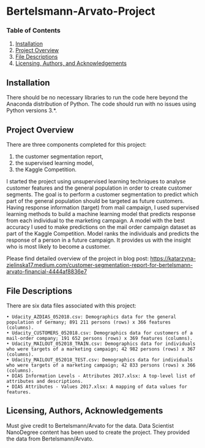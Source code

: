# Bertelsmann-Arvato-Project


### Table of Contents

1. [Installation](#installation)
2. [Project Overview](#motivation)
3. [File Descriptions](#files)
4. [Licensing, Authors, and Acknowledgements](#licensing)


## Installation <a name="installation"></a>

There should be no necessary libraries to run the code here beyond the Anaconda distribution of Python.  The code should run with no issues using Python versions 3.*.


## Project Overview<a name="motivation"></a>

There are three components completed for this project:

1. the customer segmentation report, 
2. the supervised learning model,
3. the Kaggle Competition.

I started the project using unsupervised learning techniques to analyse customer features and the general population in order to create customer segments. The goal is to perform a customer segmentation to predict which part of the general population should be targeted as future customers.
Having response information (target) from mail campaign, I used supervised learning methods to build a machine learning model that predicts response from each individual to the marketing campaign. A model with the best accuracy I used to make predictions on the mail order campaign dataset as part of the Kaggle Competition. Model ranks the individuals and predicts the response of a person in a future campaign. It provides us with the insight who is most likely to become a customer.

Please find detailed overview of the project in blog post:
https://katarzyna-zielinska17.medium.com/customer-segmentation-report-for-bertelsmann-arvato-financial-4444af8836e7

## File Descriptions<a name="files"></a>

There are six data files associated with this project:

    • Udacity_AZDIAS_052018.csv: Demographics data for the general population of Germany; 891 211 persons (rows) x 366 features (columns).
    • Udacity_CUSTOMERS_052018.csv: Demographics data for customers of a mail-order company; 191 652 persons (rows) x 369 features (columns).
    • Udacity_MAILOUT_052018_TRAIN.csv: Demographics data for individuals who were targets of a marketing campaign; 42 982 persons (rows) x 367 (columns).
    • Udacity_MAILOUT_052018_TEST.csv: Demographics data for individuals who were targets of a marketing campaign; 42 833 persons (rows) x 366 (columns).
    • DIAS Information Levels - Attributes 2017.xlsx: A top-level list of attributes and descriptions.
    • DIAS Attributes - Values 2017.xlsx: A mapping of data values for features.


## Licensing, Authors, Acknowledgements<a name="licensing"></a>

Must give credit to Bertelsmann/Arvato for the data. Data Scientist NanoDegree content has been used to create the project. They provided the data from Bertelsmann/Arvato.

